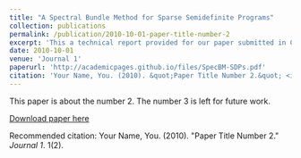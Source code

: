 ```yaml
---
title: "A Spectral Bundle Method for Sparse Semidefinite Programs"
collection: publications
permalink: /publication/2010-10-01-paper-title-number-2
excerpt: 'This a technical report provided for our paper submitted in CDC 2023.'
date: 2010-10-01
venue: 'Journal 1'
paperurl: 'http://academicpages.github.io/files/SpecBM-SDPs.pdf'
citation: 'Your Name, You. (2010). &quot;Paper Title Number 2.&quot; <i>Journal 1</i>. 1(2).'
---
```

This paper is about the number 2. The number 3 is left for future work.

[Download paper here](http://academicpages.github.io/files/paper2.pdf)

Recommended citation: Your Name, You. (2010). "Paper Title Number 2." <i>Journal 1</i>. 1(2).
